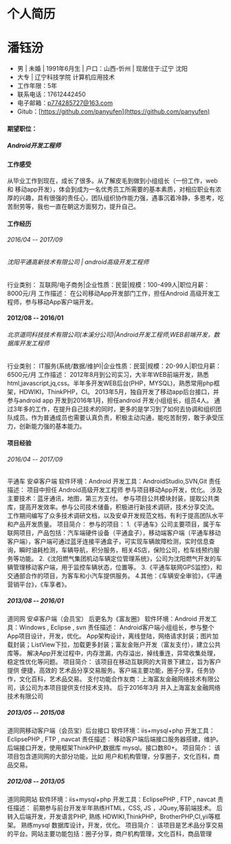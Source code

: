 # 个人简历
# 潘钰汾     
* 男 | 未婚 | 1991年6月生 |  户口：山西-忻州 |  现居住于:辽宁 沈阳
* 大专 | 辽宁科技学院 计算机应用技术
* 工作年限：5年
* 联系电话：17612442450
* 电子邮箱：p774285727@163.com
* Gitub：[https://github.com/panyufen](https://github.com/panyufen)
#### 期望职位：
#####   Android开发工程师
#### 工作感受
从毕业工作到现在，成长了很多。从了解皮毛到做到小组组长（一份工作，web 和 移动app开发），体会到成为一名优秀员工所需要的基本素质，对相应职业有浓厚的兴趣，具有很强的责任心，团队组织协作能力强，遇事沉着冷静，多思考，吃苦耐劳等，我也一直在朝这方面努力，提升自己。

#### 工作经历

###### 2016/04 -- 2017/09

###### 沈阳平通高新技术有限公司 \| android高级开发工程师

行业类别： 互联网/电子商务\|企业性质：民营\|规模：100\-499人\|职位月薪：8000元/月
工作描述：
在公司移动App开发部门工作，担任Android 高级开发工程师，参与移动App客户端开发。

#### 2012/08 -- 2016/01

###### 北京道同科技技术有限公司\(本溪分公司\)\|Android开发工程师\,WEB前端开发，数据库开发工程师

行业类别： IT服务\(系统/数据/维护\)\|企业性质：民营\|规模：20\-99人\|职位月薪：6500元/月
工作描述：
2012年8月到公司实习，大半年WEB前端开发，熟悉html,javascript,jq,css。半年多开发WEB后台(PHP，MYSQL)，熟悉常用php框架，HDWIKI，ThinkPHP，CI。
2013年5月，独自开发了移动app后台接口，并参与android app 开发到2016年1月，担任android 开发小组组长，组员4人。
通过3年多的工作，在提升自己技术的同时，更多的是学习到了如何去协调和组织团队成员。作为普通成员也需要认真负责，积极主动沟通，能吃苦耐劳，敢于承受压力，创新能力强的基本能力。

#### 项目经验

###### 2016/04 -- 2017/09

平通车 安卓客户端
软件环境：Android
开发工具：AndroidStudio,SVN,Git
责任描述：
项目中担任 Android高级开发工程师 参与项目移动App开发，优化。
涉及主要技术：蓝牙通讯，地图，第三方支付。
参与项目公共模块封装，提取公共类库，提高开发效率。参与公司技术储备，积极进行新技术调研，技术分享交流。
工作期间编写了众多技术调研文档，以及安卓开发规范文档，有利于提高团队水平和产品开发质量。
项目简介：
参与的项目：
1.《平通车》公司主要项目，属于车联网项目，产品包括：汽车端硬件设备（平通盒子），移动端客户端（平通车移动客户端），客户端可通过蓝牙连接平通盒子，可实现车辆故障检测，实时信息查询，瞬时油耗检测，车辆导航，积分服务，相关4S店，保险公司，检车线预约服务等功能。
2.《沈阳燃气集团机动车辆定位管理系统》，公司为沈阳燃气开发的车辆管理移动客户端，用于监控车辆状态，位置等。
3.《平通车联网GPS监控》，和交通部合作的项目，为客车和小汽车提供服务。
4.其他：《车辆安全审验》，《平通营销平台》，《车享者》。

##### 2013/08 -- 2016/01

道同网 安卓客户端（会员宝） 后更名为《富友圈》
软件环境：Android
开发工具：Windows , Eclipse , svn
责任描述：
Android客户端小组组长，参与整个App项目设计，开发，优化。
App架构设计，离线登陆，网络请求封装；图片加载封装；ListView下拉，加载更多封装；富友金账户开发（富友支付），建立公共库等。
解决App开发过程中，内存泄漏，内存溢出，掉线重连，异常收集处理，稳定性优化等问题。
项目简介：
该项目在移动互联网的大背景下建立，旨为客户提供 便捷，高效的 艺术品分享交易服务。客户端主要功能，圈子分享，任务协作，文化百科，艺术品交易。
支付功能合作友商：上海富友金融网络技术有限公司，该公司为本项目提供支付技术支持。
后于2016年3月 并入上海富友金融网络技术有限公司

##### 2013/05 -- 2015/08

道同网移动客户端（会员宝）后台接口
软件环境：iis+mysql+php
开发工具：EclipsePHP , FTP , navcat
责任描述：
移动客户端后端接口服务器搭建，维护。
后端接口开发，使用框架ThinkPHP,数据库 mysql。接口数80+。
项目简介：
该项目包含道同网的大部分功能，比如 用户和机构管理，分享圈子，文化百科，商品交易。

##### 2012/08 -- 2013/05

道同网网站
软件环境：iis+mysql+php
开发工具：EclipsePHP , FTP , navcat
责任描述：
前期参与前台开发半年熟练HTML，CSS, JS ，JQuey,等前端技术。
后转入后端开发，开发语言PHP, 熟练 HDWIKI,ThinkPHP，BrotherPHP,CI,yii等框架。
熟练mysql 数据库设计，开发，优化。
项目简介：
该项目是艺术品分享交易的平台。网站主要功能包括：圈子分享，商户机构管理，文化百科，商品管理

